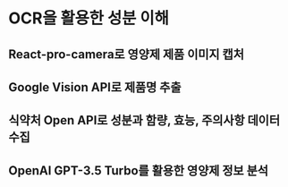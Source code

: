 # OCR을 활용한 성분 이해
## React-pro-camera로 영양제 제품 이미지 캡처
## Google Vision API로 제품명 추출
## 식약처 Open API로 성분과 함량, 효능, 주의사항 데이터 수집
## OpenAI GPT-3.5 Turbo를 활용한 영양제 정보 분석
